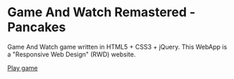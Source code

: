 # Game And Watch Remastered - Pancakes
Game And Watch game written in HTML5 + CSS3 + jQuery. This WebApp is a "Responsive Web Design" (RWD) website. 


<a href="https://gawr-pancakes.firebaseapp.com">Play game</a>
